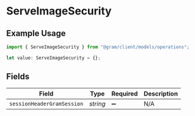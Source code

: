 # ServeImageSecurity

## Example Usage

```typescript
import { ServeImageSecurity } from "@gram/client/models/operations";

let value: ServeImageSecurity = {};
```

## Fields

| Field                      | Type                       | Required                   | Description                |
| -------------------------- | -------------------------- | -------------------------- | -------------------------- |
| `sessionHeaderGramSession` | *string*                   | :heavy_minus_sign:         | N/A                        |